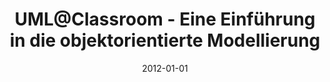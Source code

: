 ---
abstract: ''
authors:
- Martina Seidl
- Marion Scholz
- Christian Huemer
- Gertrude Kappel
date: '2012-01-01'
featured: false
links:
- name: Publik
  url: https://publik.tuwien.ac.at/showentry.php?ID=208985&lang=2
publication_types:
- '5'
publishDate: '2012-01-01'
specifics: 'dpunkt.verlag, Heidelberg, 2012, ISBN: 978-3-89864-776-2; 250 S.'
title: UML@Classroom - Eine Einführung in die objektorientierte Modellierung
url_pdf: http://www.uml.ac.at
---